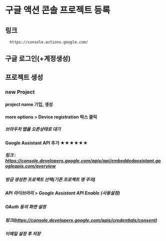 # 구글 액션 콘솔 프로젝트 등록

## 링크 
      https://console.actions.google.com/

## 구글 로그인(+계정생성)

## 프로젝트 생성

### new Project

#### project name 기입, 생성

#### more options > Device registration 박스 클릭
##### 브라우저 탭을 오픈상태로 대기

#### Google Assistant API 추가 ★★★★★★

##### 링크 : https://console.developers.google.com/apis/api/embeddedassistant.googleapis.com/overview

##### 방금 생성한 프로젝트 선택(기존 프로젝트 명 주의)

##### API 라이브러리 > Google Assistant API Enable (사용설정)

##### OAuth 동의 화면 설정
##### 링크(https://console.developers.google.com/apis/credentials/consent)
##### 이메일 설정 후 저장







